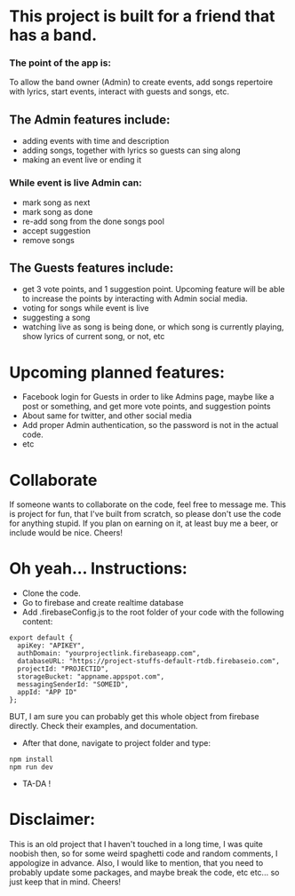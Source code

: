 # This project is built for a friend that has a band.
### The point of the app is:
To allow the band owner (Admin) to create events, add songs repertoire with lyrics, start events, interact with guests and songs, etc.

## The Admin features include:
- adding events with time and description
- adding songs, together with lyrics so guests can sing along
- making an event live or ending it
### While event is live Admin can:
- mark song as next
- mark song as done
- re-add song from the done songs pool
- accept suggestion
- remove songs

## The Guests features include:
- get 3 vote points, and 1 suggestion point. Upcoming feature will be able to increase the points by interacting with Admin social media.
- voting for songs while event is live
- suggesting a song
- watching live as song is being done, or which song is currently playing, show lyrics of current song, or not, etc

# Upcoming planned features:
- Facebook login for Guests in order to like Admins page, maybe like a post or something, and get more vote points, and suggestion points
- About same for twitter, and other social media
- Add proper Admin authentication, so the password is not in the actual code.
- etc

# Collaborate
If someone wants to collaborate on the code, feel free to message me.
This is project for fun, that I've built from scratch, so please don't use the code for anything stupid. If you plan on earning on it, at least buy me a beer, or include would be nice. Cheers!

# Oh yeah... Instructions:
- Clone the code.
- Go to firebase and create realtime database
- Add .firebaseConfig.js to the root folder of your code with the following content:
```
export default {
  apiKey: "APIKEY",
  authDomain: "yourprojectlink.firebaseapp.com",
  databaseURL: "https://project-stuffs-default-rtdb.firebaseio.com",
  projectId: "PROJECTID",
  storageBucket: "appname.appspot.com",
  messagingSenderId: "SOMEID",
  appId: "APP ID"
};
```
BUT, I am sure you can probably get this whole object from firebase directly. Check their examples, and documentation.
- After that done, navigate to project folder and type:
```
npm install
npm run dev
```
- TA-DA !


# Disclaimer:
This is an old project that I haven't touched in a long time, I was quite noobish then, so for some weird spaghetti code and random comments, I appologize in advance.
Also, I would like to mention, that you need to probably update some packages, and maybe break the code, etc etc... so just keep that in mind.
Cheers!
